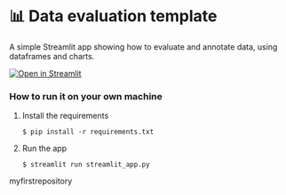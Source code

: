# 📊 Data evaluation template

A simple Streamlit app showing how to evaluate and annotate data, using dataframes
and charts. 

[![Open in Streamlit](https://static.streamlit.io/badges/streamlit_badge_black_white.svg)](https://data-evaluation-template.streamlit.app/)

### How to run it on your own machine

1. Install the requirements

   ```
   $ pip install -r requirements.txt
   ```

2. Run the app

   ```
   $ streamlit run streamlit_app.py
   ```


myfirstrepository